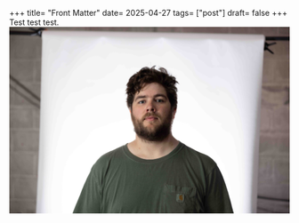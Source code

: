 +++
title= "Front Matter"
date= 2025-04-27
tags= ["post"]
draft= false
+++
Test test test.
![](attachments/images/watts.jpg)